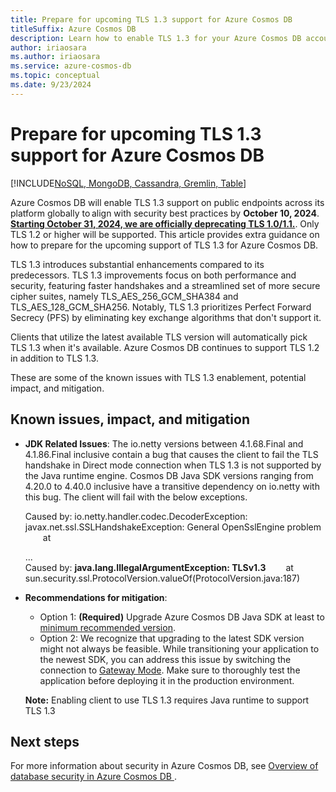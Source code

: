 ```yaml
---
title: Prepare for upcoming TLS 1.3 support for Azure Cosmos DB
titleSuffix: Azure Cosmos DB
description: Learn how to enable TLS 1.3 for your Azure Cosmos DB account to improve your security posture.
author: iriaosara
ms.author: iriaosara
ms.service: azure-cosmos-db
ms.topic: conceptual
ms.date: 9/23/2024
---
```


# Prepare for upcoming TLS 1.3 support for Azure Cosmos DB

[!INCLUDE[NoSQL, MongoDB, Cassandra, Gremlin, Table](includes/appliesto-nosql-mongodb-cassandra-gremlin-table.md)]

Azure Cosmos DB will enable TLS 1.3 support on public endpoints across its platform globally to align with security best practices by **October 10, 2024**. [**Starting October 31, 2024, we are officially deprecating TLS 1.0/1.1.**](https://azure.microsoft.com/updates/azure-support-tls-will-end-by-31-october-2024-2/). Only TLS 1.2 or higher will be supported. This article provides extra guidance on how to prepare for the upcoming support of TLS 1.3 for Azure Cosmos DB. 

TLS 1.3 introduces substantial enhancements compared to its predecessors. TLS 1.3 improvements focus on both performance and security, featuring faster handshakes and a streamlined set of more secure cipher suites, namely TLS_AES_256_GCM_SHA384 and TLS_AES_128_GCM_SHA256. Notably, TLS 1.3 prioritizes Perfect Forward Secrecy (PFS) by eliminating key exchange algorithms that don't support it.  

Clients that utilize the latest available TLS version will automatically pick TLS 1.3 when it's available. Azure Cosmos DB continues to support TLS 1.2 in addition to TLS 1.3.  

These are some of the known issues with TLS 1.3 enablement, potential impact, and mitigation.

## Known issues, impact, and mitigation

- **JDK Related Issues**: The io.netty versions between 4.1.68.Final and 4.1.86.Final inclusive contain a bug that causes the client to fail the TLS handshake in Direct mode connection when TLS 1.3 is not supported by the Java runtime engine. Cosmos DB Java SDK versions ranging from 4.20.0 to 4.40.0 inclusive have a transitive dependency on io.netty with this bug. The client will fail with the below exceptions.

     Caused by: io.netty.handler.codec.DecoderException: javax.net.ssl.SSLHandshakeException: General OpenSslEngine problem
      at 


     ...       
    Caused by: **java.lang.IllegalArgumentException: TLSv1.3**
      at sun.security.ssl.ProtocolVersion.valueOf(ProtocolVersion.java:187)
    

-  **Recommendations for mitigation**:

    - Option 1: **(Required)** Upgrade Azure Cosmos DB Java SDK at least to [minimum recommended version](nosql/sdk-java-v4.md#recommended-version).
    - Option 2: We recognize that upgrading to the latest SDK version might not always be feasible. While transitioning your application to the newest SDK, you can address this issue by switching the connection to [Gateway Mode](./nosql/tune-connection-configurations-net-sdk-v3.md#customizing-gateway-connection-mode). Make sure to thoroughly test the application before deploying it in the production environment.

    **Note:** Enabling client to use TLS 1.3 requires Java runtime to support TLS 1.3
## Next steps

For more information about security in Azure Cosmos DB, see [Overview of database security in Azure Cosmos DB
](./database-security.md).